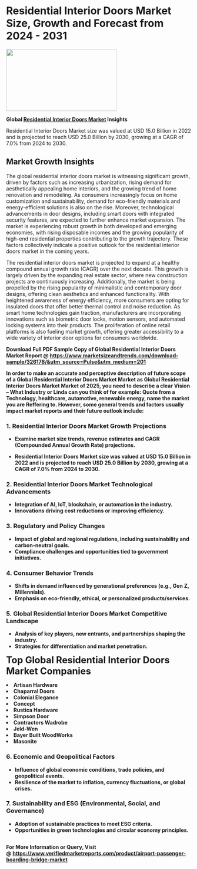<H1>Residential Interior Doors Market Size, Growth and Forecast from 2024 - 2031</H1><img class="aligncenter size-medium wp-image-584254" src="https://thirdeyenews.in/wp-content/uploads/2024/09/Global-Market-Research-300x168.jpeg" alt="" width="300" height="168" /><p><strong>Global&nbsp;<a href="https://www.marketsizeandtrends.com/download-sample/326178/&amp;utm_source=Pulse&amp;utm_medium=201">Residential Interior Doors Market</a> Insights</strong></p><p>Residential Interior Doors Market size was valued at USD 15.0 Billion in 2022 and is projected to reach USD 25.0 Billion by 2030, growing at a CAGR of 7.0% from 2024 to 2030.</p><p><h2>Market Growth Insights</h2> <p>The global residential interior doors market is witnessing significant growth, driven by factors such as increasing urbanization, rising demand for aesthetically appealing home interiors, and the growing trend of home renovation and remodeling. As consumers increasingly focus on home customization and sustainability, demand for eco-friendly materials and energy-efficient solutions is also on the rise. Moreover, technological advancements in door designs, including smart doors with integrated security features, are expected to further enhance market expansion. The market is experiencing robust growth in both developed and emerging economies, with rising disposable incomes and the growing popularity of high-end residential properties contributing to the growth trajectory. These factors collectively indicate a positive outlook for the residential interior doors market in the coming years.</p> <p><strong></strong></p> <p>The residential interior doors market is projected to expand at a healthy compound annual growth rate (CAGR) over the next decade. This growth is largely driven by the expanding real estate sector, where new construction projects are continuously increasing. Additionally, the market is being propelled by the rising popularity of minimalistic and contemporary door designs, offering clean aesthetics and enhanced functionality. With heightened awareness of energy efficiency, more consumers are opting for insulated doors that offer better thermal control and noise reduction. As smart home technologies gain traction, manufacturers are incorporating innovations such as biometric door locks, motion sensors, and automated locking systems into their products. The proliferation of online retail platforms is also fueling market growth, offering greater accessibility to a wide variety of interior door options for consumers worldwide. <p><strong></p><p><span class=""><strong>Download Full PDF Sample Copy of Global Residential Interior Doors Market Report</strong> @ <a href="https://www.marketsizeandtrends.com/download-sample/326178/&amp;utm_source=Pulse&amp;utm_medium=201" target="_blank">https://www.marketsizeandtrends.com/download-sample/326178/&amp;utm_source=Pulse&amp;utm_medium=201</a></span></p><p>In order to make an accurate and perceptive description of future scope of a Global&nbsp;Residential Interior Doors Market Market as Global&nbsp;Residential Interior Doors Market Market of 2025, you need to describe a clear Vision &ndash; What Industry or Linda can you think of for example: Quote from a Technology, healthcare, automotive, renewable energy, name the market you are Reffering to. However, some general trends and factors usually impact market reports and their future outlook include:</p><h3>1.&nbsp;<strong>Residential Interior Doors Market Growth Projections</strong></h3><ul><li>Examine market size trends, revenue estimates and CAGR (Compounded Annual Growth Rate) projections.</li><li><p>Residential Interior Doors Market size was valued at USD 15.0 Billion in 2022 and is projected to reach USD 25.0 Billion by 2030, growing at a CAGR of 7.0% from 2024 to 2030.</p></li></ul><h3>2.&nbsp;<strong>Residential Interior Doors Market Technological Advancements</strong></h3><ul><li>Integration of AI, IoT, blockchain, or automation in the industry.</li><li>Innovations driving cost reductions or improving efficiency.</li></ul><h3>3.&nbsp;<strong>Regulatory and Policy Changes</strong></h3><ul><li>Impact of global and regional regulations, including sustainability and carbon-neutral goals.</li><li>Compliance challenges and opportunities tied to government initiatives.</li></ul><h3>4.&nbsp;<strong>Consumer Behavior Trends</strong></h3><ul><li>Shifts in demand influenced by generational preferences (e.g., Gen Z, Millennials).</li><li>Emphasis on eco-friendly, ethical, or personalized products/services.</li></ul><h3>5.&nbsp;<strong>Global Residential Interior Doors Market Competitive Landscape</strong></h3><ul><li>Analysis of key players, new entrants, and partnerships shaping the industry.</li><li>Strategies for differentiation and market penetration.</li></ul><p data-pm-slice="1 1 []"><span style="color: inherit; font-family: inherit; font-size: 25px;">Top Global Residential Interior Doors Market Companies</span></p><div class="" data-test-id=""><p><li>Artisan Hardware</li><li> Chaparral Doors</li><li> Colonial Elegance</li><li> Concept</li><li> Rustica Hardware</li><li> Simpson Door</li><li> Contractors Wadrobe</li><li> Jeld-Wen</li><li> Bayer Built WoodWorks</li><li> Masonite</li></p></div><h3>6.&nbsp;<strong>Economic and Geopolitical Factors</strong></h3><ul><li>Influence of global economic conditions, trade policies, and geopolitical events.</li><li>Resilience of the market to inflation, currency fluctuations, or global crises.</li></ul><h3>7.&nbsp;<strong>Sustainability and ESG (Environmental, Social, and Governance)</strong></h3><ul><li>Adoption of sustainable practices to meet ESG criteria.</li><li>Opportunities in green technologies and circular economy principles.</li></ul><h2><strong style="font-size: 14px;">For More Information or Query, Visit @&nbsp;</strong><a style="background-color: #ffffff; font-size: 14px;" href="https://www.marketsizeandtrends.com/report/residential-interior-doors-market/" target="_blank">https://www.verifiedmarketreports.com/product/airport-passenger-boarding-bridge-market</a></h2>
